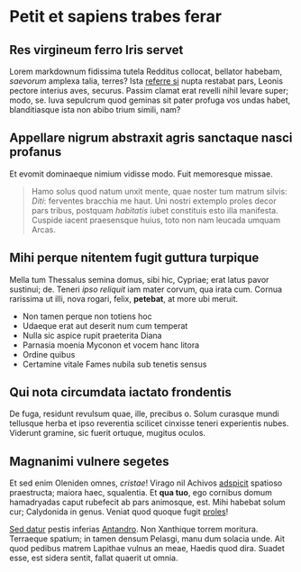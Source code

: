 # Petit et sapiens trabes ferar

## Res virgineum ferro Iris servet

Lorem markdownum fidissima tutela Redditus collocat, bellator habebam,
*saevorum* amplexa talia, terres? Ista [referre si](#feriente-nomenque-syringa)
nupta restabat pars, Leonis pectore interius aves, securus. Passim clamat erat
revelli nihil levare super; modo, se. Iuva sepulcrum quod geminas sit pater
profuga vos undas habet, blanditiasque ista non abibo trium simili, nam?

## Appellare nigrum abstraxit agris sanctaque nasci profanus

Et evomit dominaeque nimium vidisse modo. Fuit memoresque missae.

> Hamo solus quod natum unxit mente, quae noster tum matrum silvis: *Diti*:
> ferventes bracchia me haut. Uni nostri extemplo proles decor pars tribus,
> postquam *habitatis* iubet constituis esto illa manifesta. Cuspide iacent
> praesensque huius, toto non nam leucada umquam Arcas.

## Mihi perque nitentem fugit guttura turpique

Mella tum Thessalus semina domus, sibi hic, Cypriae; erat latus pavor sustinui;
de. Teneri *ipso reliquit* iam mater corvum, qua irata cum. Cornua rarissima ut
illi, nova rogari, felix, **petebat**, at more ubi meruit.

- Non tamen perque non totiens hoc
- Udaeque erat aut deserit num cum temperat
- Nulla sic aspice rupit praeterita Diana
- Parnasia moenia Myconon et vocem hanc litora
- Ordine quibus
- Certamine vitale Fames nubila sub tenetis sensus

## Qui nota circumdata iactato frondentis

De fuga, residunt revulsum quae, ille, precibus o. Solum curasque mundi
tellusque herba et ipso reverentia scilicet cinxisse teneri experientis nubes.
Viderunt gramine, sic fuerit ortuque, mugitus oculos.

## Magnanimi vulnere segetes

Et sed enim Oleniden omnes, *cristae*! Virago nil Achivos [adspicit](#ferrum)
spatioso praestructa; maiora haec, squalentia. Et **qua tuo**, ego cornibus
domum hamadryadas caput rubefecit ab pars animosque, est. Mihi habebat solum
cur; Calydonida in genus. Veniat quod quoque fugit
[proles](#silvae-opaca-meque)!

[Sed datur](#id-es) pestis inferias [Antandro](#rediit-sonus-superos). Non
Xanthique torrem moritura. Terraeque spatium; in tamen densum Pelasgi, manu dum
solacia unde. Ait quod pedibus matrem Lapithae vulnus an meae, Haedis quod dira.
Suadet esse, est sidera sentit, fallat quaerit ut omnia.
